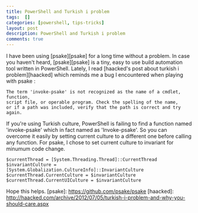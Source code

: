 ```yaml
---
title: PowerShell and Turkish i problem
tags:  []
categories: [powershell, tips-tricks]
layout: post
description: PowerShell and Turkish i problem
comments: true
---
```


I have been using [psake][psake] for a long time without a problem. In case you haven't heard, [psake][psake] is a tiny, 
easy to use build automation tool written in PowerShell. Lately, I read [haacked's post about turkish i problem][haacked] 
which reminds me a bug I encountered when playing with psake :

	The term 'invoke-psake' is not recognized as the name of a cmdlet, function, 
	script file, or operable program. Check the spelling of the name, 
	or if a path was included, verify that the path is correct and try again.

If you're using Turkish culture, PowerShell is failing to find a function named 'invoke-psake' which in fact named as 'Invoke-psake'. 
So you can overcome it easily by setting current culture to a different one before calling any function. 
For psake, I chose to set current culture to invariant for minumum code change.	

	$currentThread = [System.Threading.Thread]::CurrentThread
	$invariantCulture = [System.Globalization.CultureInfo]::InvariantCulture
	$currentThread.CurrentCulture = $invariantCulture
	$currentThread.CurrentUICulture = $invariantCulture


Hope this helps.
[psake]: https://github.com/psake/psake
[haacked]: http://haacked.com/archive/2012/07/05/turkish-i-problem-and-why-you-should-care.aspx
